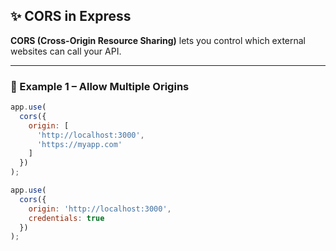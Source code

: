 ## ✨ CORS in Express

**CORS (Cross-Origin Resource Sharing)** lets you control which external websites can call your API.

---

### 🚀 Example 1 – Allow Multiple Origins

```javascript
app.use(
  cors({
    origin: [
      'http://localhost:3000',
      'https://myapp.com'
    ]
  })
);

app.use(
  cors({
    origin: 'http://localhost:3000',
    credentials: true
  })
);
```
